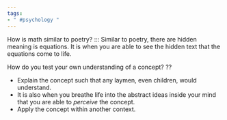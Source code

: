 ```yaml
---
tags:
- " #psychology "
---
```



How is math similar to poetry? ::: Similar to poetry, there are hidden meaning is equations. It is when you are able to see the hidden text that the equations come to life. <!--SR:!2025-04-25,807,332-->

How do you test your own understanding of a concept?
??
- Explain the concept such that any laymen, even children, would understand. 
- It is also when you breathe life into the abstract ideas inside your mind that you are able to *perceive* the concept. 
- Apply the concept within another context. <!--SR:!2023-10-17,32,134-->